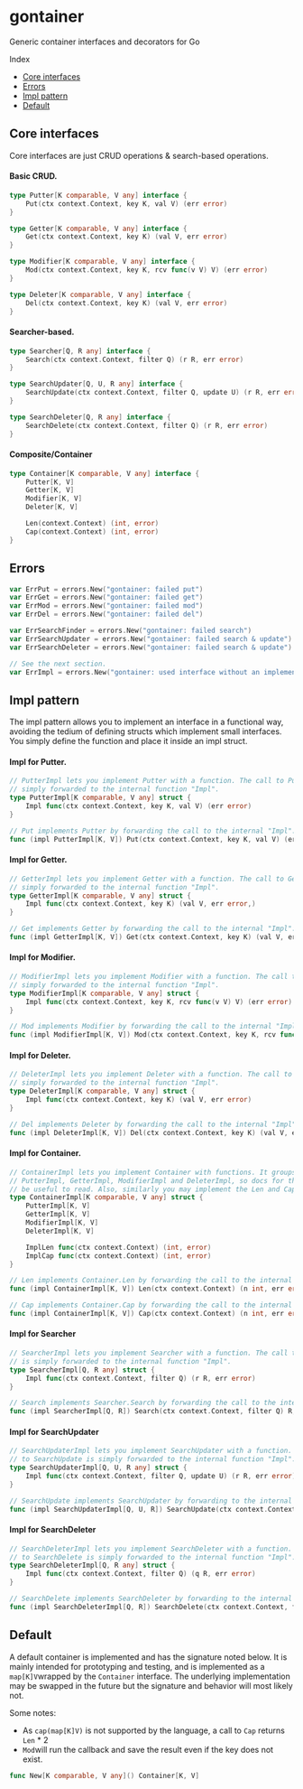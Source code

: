 # gontainer
Generic container interfaces and decorators for Go

Index
- [Core interfaces](#core-interfaces)
- [Errors](#errors)
- [Impl pattern](#impl-pattern)
- [Default](#default)



## Core interfaces
Core interfaces are just CRUD operations & search-based operations.

#### Basic CRUD.
```go
type Putter[K comparable, V any] interface {
	Put(ctx context.Context, key K, val V) (err error)
}

type Getter[K comparable, V any] interface {
	Get(ctx context.Context, key K) (val V, err error)
}

type Modifier[K comparable, V any] interface {
	Mod(ctx context.Context, key K, rcv func(v V) V) (err error)
}

type Deleter[K comparable, V any] interface {
	Del(ctx context.Context, key K) (val V, err error)
}
```

#### Searcher-based.
```go
type Searcher[Q, R any] interface {
	Search(ctx context.Context, filter Q) (r R, err error)
}

type SearchUpdater[Q, U, R any] interface {
	SearchUpdate(ctx context.Context, filter Q, update U) (r R, err error)
}

type SearchDeleter[Q, R any] interface {
	SearchDelete(ctx context.Context, filter Q) (r R, err error)
}
```

#### Composite/Container
```go
type Container[K comparable, V any] interface {
	Putter[K, V]
	Getter[K, V]
	Modifier[K, V]
	Deleter[K, V]

	Len(context.Context) (int, error)
	Cap(context.Context) (int, error)
}
```



## Errors
```go
var ErrPut = errors.New("gontainer: failed put")
var ErrGet = errors.New("gontainer: failed get")
var ErrMod = errors.New("gontainer: failed mod")
var ErrDel = errors.New("gontainer: failed del")

var ErrSearchFinder = errors.New("gontainer: failed search")
var ErrSearchUpdater = errors.New("gontainer: failed search & update")
var ErrSearchDeleter = errors.New("gontainer: failed search & update")

// See the next section.
var ErrImpl = errors.New("gontainer: used interface without an implementation")
```



## Impl pattern

The impl pattern allows you to implement an interface in a functional way, avoiding the tedium of defining structs which implement small interfaces. You simply define the function and place it inside an impl struct.

#### Impl for Putter.
```go
// PutterImpl lets you implement Putter with a function. The call to Put is
// simply forwarded to the internal function "Impl".
type PutterImpl[K comparable, V any] struct {
	Impl func(ctx context.Context, key K, val V) (err error)
}

// Put implements Putter by forwarding the call to the internal "Impl".
func (impl PutterImpl[K, V]) Put(ctx context.Context, key K, val V) (err error)
```

#### Impl for Getter.
```go
// GetterImpl lets you implement Getter with a function. The call to Get is
// simply forwarded to the internal function "Impl".
type GetterImpl[K comparable, V any] struct {
	Impl func(ctx context.Context, key K) (val V, err error,)
}

// Get implements Getter by forwarding the call to the internal "Impl".
func (impl GetterImpl[K, V]) Get(ctx context.Context, key K) (val V, err error)
```

#### Impl for Modifier.
```go
// ModifierImpl lets you implement Modifier with a function. The call to Mod is
// simply forwarded to the internal function "Impl".
type ModifierImpl[K comparable, V any] struct {
	Impl func(ctx context.Context, key K, rcv func(v V) V) (err error)
}

// Mod implements Modifier by forwarding the call to the internal "Impl".
func (impl ModifierImpl[K, V]) Mod(ctx context.Context, key K, rcv func(v V) V) (err error)
```

#### Impl for Deleter.
```go
// DeleterImpl lets you implement Deleter with a function. The call to Del is
// simply forwarded to the internal function "Impl".
type DeleterImpl[K comparable, V any] struct {
	Impl func(ctx context.Context, key K) (val V, err error)
}

// Del implements Deleter by forwarding the call to the internal "Impl".
func (impl DeleterImpl[K, V]) Del(ctx context.Context, key K) (val V, err error)
```

#### Impl for Container.
```go
// ContainerImpl lets you implement Container with functions. It groups
// PutterImpl, GetterImpl, ModifierImpl and DeleterImpl, so docs for those may
// be useful to read. Also, similarly you may implement the Len and Cap func.
type ContainerImpl[K comparable, V any] struct {
	PutterImpl[K, V]
	GetterImpl[K, V]
	ModifierImpl[K, V]
	DeleterImpl[K, V]

	ImplLen func(ctx context.Context) (int, error)
	ImplCap func(ctx context.Context) (int, error)
}

// Len implements Container.Len by forwarding the call to the internal "ImplLen".
func (impl ContainerImpl[K, V]) Len(ctx context.Context) (n int, err error)

// Cap implements Container.Cap by forwarding the call to the internal "ImplCap".
func (impl ContainerImpl[K, V]) Cap(ctx context.Context) (n int, err error)
```

#### Impl for Searcher
```go
// SearcherImpl lets you implement Searcher with a function. The call to Search
// is simply forwarded to the internal function "Impl".
type SearcherImpl[Q, R any] struct {
	Impl func(ctx context.Context, filter Q) (r R, err error)
}

// Search implements Searcher.Search by forwarding the call to the internal "Impl".
func (impl SearcherImpl[Q, R]) Search(ctx context.Context, filter Q) R, error) 
```

#### Impl for SearchUpdater
```go
// SearchUpdaterImpl lets you implement SearchUpdater with a function. The call
// to SearchUpdate is simply forwarded to the internal function "Impl".
type SearchUpdaterImpl[Q, U, R any] struct {
	Impl func(ctx context.Context, filter Q, update U) (r R, err error)
}

// SearchUpdate implements SearchUpdater by forwarding to the internal "Impl".
func (impl SearchUpdaterImpl[Q, U, R]) SearchUpdate(ctx context.Context, filter Q, update U,) (r R, err error) 
```

#### Impl for SearchDeleter
```go
// SearchDeleterImpl lets you implement SearchDeleter with a function. The call
// to SearchDelete is simply forwarded to the internal function "Impl".
type SearchDeleterImpl[Q, R any] struct {
	Impl func(ctx context.Context, filter Q) (q R, err error)
}

// SearchDelete implements SearchDeleter by forwarding to the internal "Impl".
func (impl SearchDeleterImpl[Q, R]) SearchDelete(ctx context.Context, filter Q) (r R, err error)
```


## Default
A default container is implemented and has the signature noted below. It is mainly intended for prototyping and testing, and is implemented as a `map[K]V`wrapped by the `Container` interface. The underlying implementation may be swapped in the future but the signature and behavior will most likely not.

Some notes:
- As `cap(map[K]V)` is not supported by the language, a call to `Cap` returns `Len` * 2
- `Mod`will run the callback and save the result even if the key does not exist.

```go
func New[K comparable, V any]() Container[K, V]
```